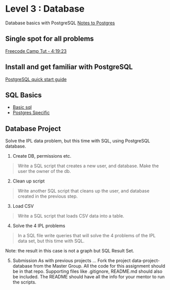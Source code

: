 # Level 3 : Database

Database basics with PostgreSQL
[Notes to Postgres](notes/README.md)

## Single spot for all problems
[Freecode Camp Tut - 4:19:23](https://www.youtube.com/watch?v=qw--VYLpxG4&t=1818s)

## Install and get familiar with PostgreSQL

[PostgreSQL quick start guide](https://www.digitalocean.com/community/tutorials/how-to-install-postgresql-on-ubuntu-20-04-quickstart)


## SQL Basics

* [Basic sql](https://sqlbolt.com)
* [Postgres Specific](https://pgexercises.com)

## Database Project

Solve the IPL data problem, but this time with SQL, using PostgreSQL database.
1. Create DB, permissions etc.
> Write a SQL script that creates a new user, and database. Make the user the owner of the db.

2. Clean up script
> Write another SQL script that cleans up the user, and database created in the previous step.

3. Load CSV
> Write a SQL script that loads CSV data into a table.

4. Solve the 4 IPL problems
> In a SQL file write queries that will solve the 4 problems of the IPL data set, but this time with SQL.

Note: the result in this case is not a graph but SQL Result Set.

5. Submission
As with previous projects ...
Fork the project data-project-database from the Master Group.
All the code for this assignment should be in that repo.
Supporting files like .gitignore, README.md should also be included.
The README should have all the info for your mentor to run the scripts.